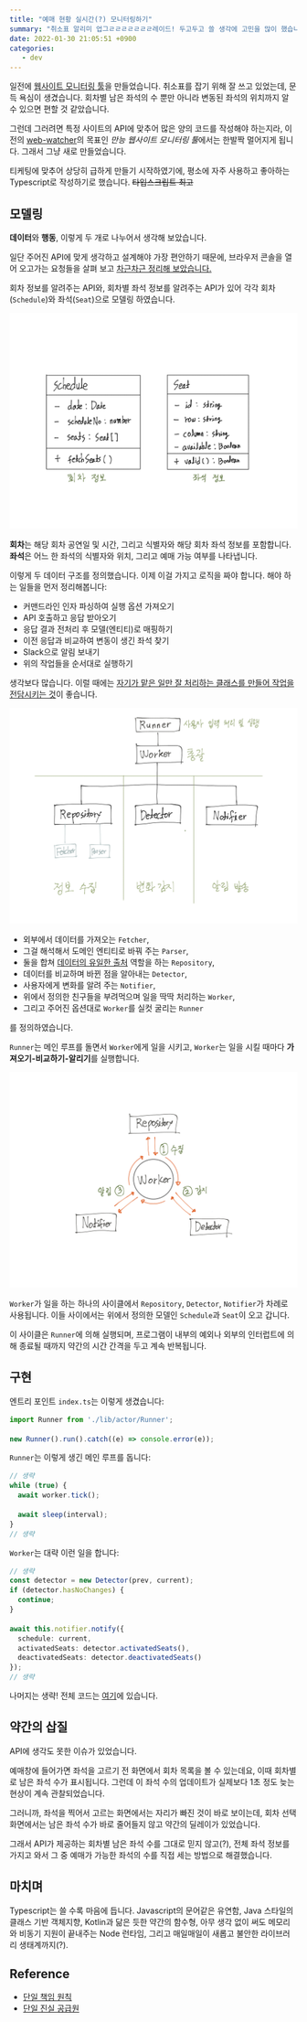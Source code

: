 ```yaml
---
title: "예매 현황 실시간(?) 모니터링하기"
summary: "취소표 알리미 업그ㄹㄹㄹㄹㄹㄹㄹ레이드! 두고두고 쓸 생각에 고민을 많이 했습니다."
date: 2022-01-30 21:05:51 +0900
categories:
   - dev
---
```


일전에 [웹사이트 모니터링 툴](https://blog.potados.com/dev/website-watcher/)을 만들었습니다. 취소표를 잡기 위해 잘 쓰고 있었는데, 문득 욕심이 생겼습니다. 회차별 남은 좌석의 수 뿐만 아니라 변동된 좌석의 위치까지 알 수 있으면 편할 것 같았습니다.

그런데 그러려면 특정 사이트의 API에 맞추어 많은 양의 코드를 작성해야 하는지라, 이전의 [web-watcher](https://github.com/potados99/web-watcher)의 목표인 *만능 웹사이트 모니터링 툴*에서는 한발짝 멀어지게 됩니다. 그래서 그냥 새로 만들었습니다.

티케팅에 맞추어 상당히 급하게 만들기 시작하였기에, 평소에 자주 사용하고 좋아하는 Typescript로 작성하기로 했습니다. ~~타입스크립트 최고~~

## 모델링

**데이터**와 **행동**, 이렇게 두 개로 나누어서 생각해 보았습니다.

일단 주어진 API에 맞게 생각하고 설계해야 가장 편안하기 때문에, 브라우저 콘솔을 열어 오고가는 요청들을 살펴 보고 [차근차근 정리해 보았습니다.](https://potados.notion.site/ebbe4556405443e69af121bd03399be1)

회차 정보를 알려주는 API와, 회차별 좌석 정보를 알려주는 API가 있어 각각 회차(`Schedule`)와 좌석(`Seat`)으로 모델링 하였습니다.

![melon-ticket-watcher-entity.png](/assets/images/melon-ticket-watcher-entity.png)

**회차**는 해당 회차 공연일 및 시간, 그리고 식별자와 해당 회차 좌석 정보를 포함합니다. **좌석**은 어느 한 좌석의 식별자와 위치, 그리고 예매 가능 여부를 나타냅니다.

이렇게 두 데이터 구조를 정의했습니다. 이제 이걸 가지고 로직을 짜야 합니다. 해야 하는 일들을 먼저 정리해봅니다:

- 커맨드라인 인자 파싱하여 실행 옵션 가져오기
- API 호출하고 응답 받아오기
- 응답 결과 전처리 후 모델(엔티티)로 매핑하기
- 이전 응답과 비교하여 변동이 생긴 좌석 찾기
- Slack으로 알림 보내기
- 위의 작업들을 순서대로 실행하기

생각보다 많습니다. 이럴 때에는 [자기가 맡은 일만 잘 처리하는 클래스를 만들어 작업을 전담시키는 것](https://ko.wikipedia.org/wiki/단일_책임_원칙)이 좋습니다.

![melon-ticket-watcher-actors.png](/assets/images/melon-ticket-watcher-actors.png)

- 외부에서 데이터를 가져오는 `Fetcher`,
- 그걸 해석해서 도메인 엔티티로 바꿔 주는 `Parser`,
- 둘을 합쳐 [데이터의 유일한 출처](https://ko.wikipedia.org/wiki/단일_진실_공급원) 역할을 하는 `Repository`,
- 데이터를 비교하며 바뀐 점을 알아내는 `Detector`,
- 사용자에게 변화를 알려 주는 `Notifier`,
- 위에서 정의한 친구들을 부려먹으며 일을 딱딱 처리하는 `Worker`,
- 그리고 주어진 옵션대로 `Worker`를 실컷 굴리는 `Runner`

를 정의하였습니다.

`Runner`는 메인 루프를 돌면서 `Worker`에게 일을 시키고, `Worker`는 일을 시킬 때마다 **가져오기-비교하기-알리기**를 실행합니다.

![melon-ticket-watcher-main-loop.png](/assets/images/melon-ticket-watcher-main-loop.png)

`Worker`가 일을 하는 하나의 사이클에서 `Repository`, `Detector`, `Notifier`가 차례로 사용됩니다. 이들 사이에서는 위에서 정의한 모델인 `Schedule`과 `Seat`이 오고 갑니다.

이 사이클은 `Runner`에 의해 실행되며, 프로그램이 내부의 예외나 외부의 인터럽트에 의해 종료될 때까지 약간의 시간 간격을 두고 계속 반복됩니다.

## 구현

엔트리 포인트 `index.ts`는 이렇게 생겼습니다:

```typescript
import Runner from './lib/actor/Runner';

new Runner().run().catch((e) => console.error(e));
```

`Runner`는 이렇게 생긴 메인 루프를 돕니다:

```typescript
// 생략
while (true) {
  await worker.tick();

  await sleep(interval);
}
// 생략
```

`Worker`는 대략 이런 일을 합니다:

```typescript
// 생략
const detector = new Detector(prev, current);
if (detector.hasNoChanges) {
  continue;
}

await this.notifier.notify({
  schedule: current,
  activatedSeats: detector.activatedSeats(),
  deactivatedSeats: detector.deactivatedSeats()
});
// 생략
```

나머지는 생략! 전체 코드는 [여기](https://github.com/potados99/melon-ticket-watcher)에 있습니다.

## 약간의 삽질

API에 생각도 못한 이슈가 있었습니다.

예매창에 들어가면 좌석을 고르기 전 화면에서 회차 목록을 볼 수 있는데요, 이때 회차별로 남은 좌석 수가 표시됩니다. 그런데 이 좌석 수의 업데이트가 실제보다 1초 정도 늦는 현상이 계속 관찰되었습니다.

그러니까, 좌석을 찍어서 고르는 화면에서는 자리가 빠진 것이 바로 보이는데, 회차 선택 화면에서는 남은 좌석 수가 바로 줄어들지 않고 약간의 딜레이가 있었습니다.

그래서 API가 제공하는 회차별 남은 좌석 수를 그대로 믿지 않고(?), 전체 좌석 정보를 가지고 와서 그 중 예매가 가능한 좌석의 수를 직접 세는 방법으로 해결했습니다.

## 마치며

Typescript는 쓸 수록 마음에 듭니다. Javascript의 문어같은 유연함, Java 스타일의 클래스 기반 객체지향, Kotlin과 닮은 듯한 약간의 함수형, 아무 생각 없이 써도 메모리와 비동기 지원이 끝내주는 Node 런타임, 그리고 매일매일이 새롭고 불안한 라이브러리 생태계까지(?).

## Reference

- [단일 책임 원칙](https://ko.wikipedia.org/wiki/단일_책임_원칙)
- [단일 진실 공급원](https://ko.wikipedia.org/wiki/단일_진실_공급원)
